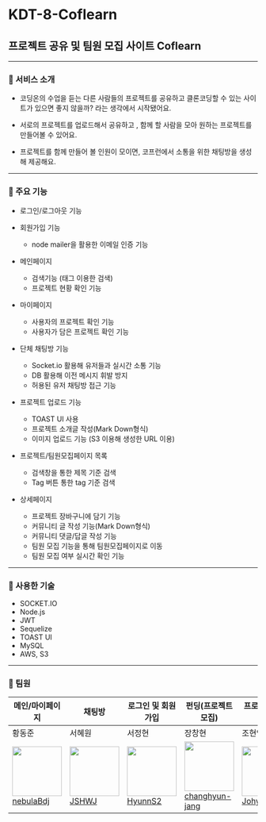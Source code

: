 # KDT-8-Coflearn

## 프로젝트 공유 및 팀원 모집 사이트 Coflearn

------------
### 📌 서비스 소개 
- 코딩온의 수업을 듣는 다른 사람들의 프로젝트를 공유하고 클론코딩할 수 있는 사이트가 있으면 좋지 않을까? 라는 생각에서 시작됐어요. 

- 서로의 프로젝트를 업로드해서 공유하고 , 함께 할 사람을 모아 원하는 프로젝트를 만들어볼 수 있어요. 

- 프로젝트를 함께 만들어 볼 인원이 모이면, 코프런에서 소통을 위한 채팅방을 생성해 제공해요. 


------------
### 📌 주요 기능

- 로그인/로그아웃 기능
- 회원가입 기능
  - node mailer을 활용한 이메일 인증 기능
    
- 메인페이지
  - 검색기능 (태그 이용한 검색)
  - 프로젝트 현황 확인 기능
    
- 마이페이지
  - 사용자의 프로젝트 확인 기능
  - 사용자가 담은 프로젝트 확인 기능
    
- 단체 채팅방 기능
  - Socket.io 활용해 유저들과 실시간 소통 기능
  - DB 활용해 이전 메시지 휘발 방지
  - 허용된 유저 채팅방 접근 기능
    
- 프로젝트 업로드 기능
  - TOAST UI 사용
  - 프로젝트 소개글 작성(Mark Down형식)
  - 이미지 업로드 기능 (S3 이용해 생성한 URL 이용)
    
- 프로젝트/팀원모집페이지 목록
  - 검색창을 통한 제목 기준 검색
  - Tag 버튼 통한 tag 기준 검색

- 상세페이지
    - 프로젝트 장바구니에 담기 기능
    - 커뮤니티 글 작성 기능(Mark Down형식)
    - 커뮤니티 댓글/답글 작성 기능
    - 팀원 모집 기능을 통해 팀원모집페이지로 이동
    - 팀원 모집 여부 실시간 확인 기능

- ------------
### 📌 사용한 기술

- SOCKET.IO
- Node.js
- JWT
- Sequelize
- TOAST UI
- MySQL
- AWS, S3

------------
### 📌 팀원
| 메인/마이페이지 | 채팅방 | 로그인 및 회원가입 |  펀딩(프로젝트 모집) | 프로젝트 업로드 |
| --- | --- | --- | --- | --- |
| 황동준 | 서혜원 | 서정현 | 장창현 | 조현익 | 
|  <img src="https://avatars.githubusercontent.com/u/114459629?v=4" width="100px" height="100px"><br> <a href="https://github.com/nebulaBdj">nebulaBdj</a> | <img src="https://avatars.githubusercontent.com/u/81088222?v=4" width="100px" height="100px"><br/><a href="https://github.com/JSHWJ">JSHWJ</a> | <img src="https://avatars.githubusercontent.com/u/105518951?v=4" width="100px" height="100px"><br><a href="https://github.com/HyunnS2">HyunnS2</a> |  <img src="https://avatars.githubusercontent.com/u/81136546?v=4" width="100px" height="100px"><br> <a href="https://github.com/changhyun-jang">changhyun-jang</a> | <img src="https://avatars.githubusercontent.com/u/122008118?v=4" width="100px" height="100px"><br/><a href="https://github.com/Johyunik">Johyunik</a> |




